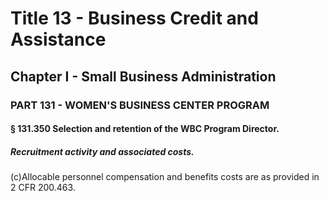 
# Title 13 - Business Credit and Assistance
## Chapter I - Small Business Administration
### PART 131 - WOMEN'S BUSINESS CENTER PROGRAM
#### § 131.350 Selection and retention of the WBC Program Director.
##### Recruitment activity and associated costs.

(c)Allocable personnel compensation and benefits costs are as provided in 2 CFR 200.463.

